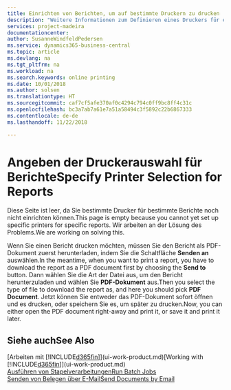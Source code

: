 ```yaml
---
title: Einrichten von Berichten, um auf bestimmte Druckern zu drucken | Microsoft Docs
description: "Weitere Informationen zum Definieren eines Druckers für eine Bericht und zur Nutzung der Druckerauswahlseite."
services: project-madeira
documentationcenter: 
author: SusanneWindfeldPedersen
ms.service: dynamics365-business-central
ms.topic: article
ms.devlang: na
ms.tgt_pltfrm: na
ms.workload: na
ms.search.keywords: online printing
ms.date: 10/01/2018
ms.author: solsen
ms.translationtype: HT
ms.sourcegitcommit: caf7cf5afe370af0c4294c794c0ff9bc8ff4c31c
ms.openlocfilehash: bc3a7ab7a61e7a51a58494c3f5892c22b6867333
ms.contentlocale: de-de
ms.lasthandoff: 11/22/2018

---
```

# <a name="specify-printer-selection-for-reports"></a><span data-ttu-id="182a5-103">Angeben der Druckerauswahl für Berichte</span><span class="sxs-lookup"><span data-stu-id="182a5-103">Specify Printer Selection for Reports</span></span>
<span data-ttu-id="182a5-104">Diese Seite ist leer, da Sie bestimmte Drucker für bestimmte Berichte noch nicht einrichten können.</span><span class="sxs-lookup"><span data-stu-id="182a5-104">This page is empty because you cannot yet set up specific printers for specific reports.</span></span> <span data-ttu-id="182a5-105">Wir arbeiten an der Lösung des Problems.</span><span class="sxs-lookup"><span data-stu-id="182a5-105">We are working on solving this.</span></span>

<span data-ttu-id="182a5-106">Wenn Sie einen Bericht drucken möchten, müssen Sie den Bericht als PDF-Dokument zuerst herunterladen, indem Sie die Schaltfläche **Senden an** auswählen.</span><span class="sxs-lookup"><span data-stu-id="182a5-106">In the meantime, when you want to print a report, you have to download the report as a PDF document first by choosing the **Send to** button.</span></span> <span data-ttu-id="182a5-107">Dann wählen Sie die Art der Datei aus, um den Bericht herunterzuladen und wählen Sie **PDF-Dokument** aus.</span><span class="sxs-lookup"><span data-stu-id="182a5-107">Then you select the type of file to download the report as, and here you should pick **PDF Document**.</span></span> <span data-ttu-id="182a5-108">Jetzt können Sie entweder das PDF-Dokument sofort öffnen und es drucken, oder speichern Sie es, um später zu drucken.</span><span class="sxs-lookup"><span data-stu-id="182a5-108">Now, you can either open the PDF document right-away and print it, or save it and print it later.</span></span>

<!--

You can set up reports so that they must be printed on a specific printer. The following are some uses of printer selection:

- You can print reports on special company letterhead.
- You can print reports on different paper sizes.
- You can print reports on the default printer of a specified employee.

You use the **Printer Selections** page to set different values to obtain different output. If you set a specific printer selection, then it takes precedence over a more general printer selection. For example, you can set a printer selection that has values in the **User ID**, **Report ID**, and **Printer Name** fields. This printer selection takes precedence over a printer selection that has blank entries in the **User ID** or **Report ID** fields.

The following table describes the combination of values to specify when you set up printer selections for a report.

|To                                                 |Set the following values                                             |
|---------------------------------------------------|---------------------------------------------------------------------|
|Print a report to a specific printer for all users |Specify values in the **Report ID** and **Printer Name** fields and leave the **User ID** field blank.|
|Print all reports to a specific printer for a specific user|Specify values in the **User ID** and **Printer Name** fields and leave the **Report ID** field blank.|
|Set the default printer for all reports|Specify a value in the **Printer Name** field and leave the **User ID** and **Report ID** fields blank.|
|Print a specific report to the user’s default printer|Specify a value in the **Report ID** field and leave the **Printer Name** and **User ID** fields blank.|
|Print a specific report to a specific printer for a specific user|Specify values in all three fields.|
-->

## <a name="see-also"></a><span data-ttu-id="182a5-109">Siehe auch</span><span class="sxs-lookup"><span data-stu-id="182a5-109">See Also</span></span>
<span data-ttu-id="182a5-110">[Arbeiten mit [!INCLUDE[d365fin](includes/d365fin_md.md)]](ui-work-product.md)</span><span class="sxs-lookup"><span data-stu-id="182a5-110">[Working with [!INCLUDE[d365fin](includes/d365fin_md.md)]](ui-work-product.md)</span></span>  
[<span data-ttu-id="182a5-111">Ausführen von Stapelverarbeitungen</span><span class="sxs-lookup"><span data-stu-id="182a5-111">Run Batch Jobs</span></span>](ui-how-run-batch-jobs.md)  
[<span data-ttu-id="182a5-112">Senden von Belegen über E-Mail</span><span class="sxs-lookup"><span data-stu-id="182a5-112">Send Documents by Email</span></span>](ui-how-send-documents-email.md)  


